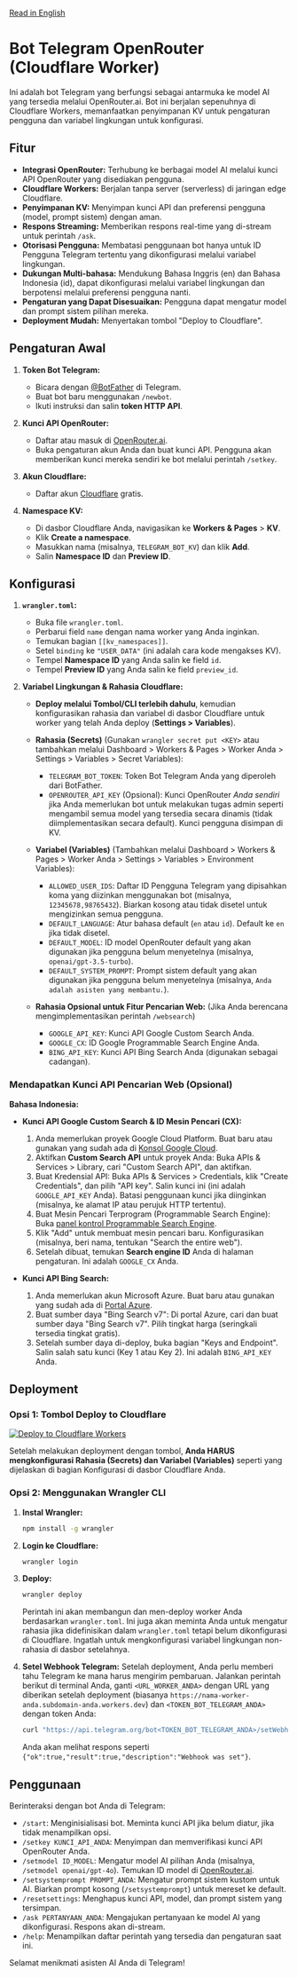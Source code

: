 [Read in English](README.md)

# Bot Telegram OpenRouter (Cloudflare Worker)

Ini adalah bot Telegram yang berfungsi sebagai antarmuka ke model AI yang tersedia melalui OpenRouter.ai. Bot ini berjalan sepenuhnya di Cloudflare Workers, memanfaatkan penyimpanan KV untuk pengaturan pengguna dan variabel lingkungan untuk konfigurasi.

## Fitur

*   **Integrasi OpenRouter:** Terhubung ke berbagai model AI melalui kunci API OpenRouter yang disediakan pengguna.
*   **Cloudflare Workers:** Berjalan tanpa server (serverless) di jaringan edge Cloudflare.
*   **Penyimpanan KV:** Menyimpan kunci API dan preferensi pengguna (model, prompt sistem) dengan aman.
*   **Respons Streaming:** Memberikan respons real-time yang di-stream untuk perintah `/ask`.
*   **Otorisasi Pengguna:** Membatasi penggunaan bot hanya untuk ID Pengguna Telegram tertentu yang dikonfigurasi melalui variabel lingkungan.
*   **Dukungan Multi-bahasa:** Mendukung Bahasa Inggris (en) dan Bahasa Indonesia (id), dapat dikonfigurasi melalui variabel lingkungan dan berpotensi melalui preferensi pengguna nanti.
*   **Pengaturan yang Dapat Disesuaikan:** Pengguna dapat mengatur model dan prompt sistem pilihan mereka.
*   **Deployment Mudah:** Menyertakan tombol "Deploy to Cloudflare".

## Pengaturan Awal

1.  **Token Bot Telegram:**
    *   Bicara dengan [@BotFather](https://t.me/BotFather) di Telegram.
    *   Buat bot baru menggunakan `/newbot`.
    *   Ikuti instruksi dan salin **token HTTP API**.

2.  **Kunci API OpenRouter:**
    *   Daftar atau masuk di [OpenRouter.ai](https://openrouter.ai/).
    *   Buka pengaturan akun Anda dan buat kunci API. Pengguna akan memberikan kunci mereka sendiri ke bot melalui perintah `/setkey`.

3.  **Akun Cloudflare:**
    *   Daftar akun [Cloudflare](https://dash.cloudflare.com/sign-up) gratis.

4.  **Namespace KV:**
    *   Di dasbor Cloudflare Anda, navigasikan ke **Workers & Pages** > **KV**.
    *   Klik **Create a namespace**.
    *   Masukkan nama (misalnya, `TELEGRAM_BOT_KV`) dan klik **Add**.
    *   Salin **Namespace ID** dan **Preview ID**.

## Konfigurasi

1.  **`wrangler.toml`:**
    *   Buka file `wrangler.toml`.
    *   Perbarui field `name` dengan nama worker yang Anda inginkan.
    *   Temukan bagian `[[kv_namespaces]]`.
    *   Setel `binding` ke `"USER_DATA"` (ini adalah cara kode mengakses KV).
    *   Tempel **Namespace ID** yang Anda salin ke field `id`.
    *   Tempel **Preview ID** yang Anda salin ke field `preview_id`.

2.  **Variabel Lingkungan & Rahasia Cloudflare:**
    *   **Deploy melalui Tombol/CLI terlebih dahulu**, kemudian konfigurasikan rahasia dan variabel di dasbor Cloudflare untuk worker yang telah Anda deploy (**Settings > Variables**).
    *   **Rahasia (Secrets)** (Gunakan `wrangler secret put <KEY>` atau tambahkan melalui Dashboard > Workers & Pages > Worker Anda > Settings > Variables > Secret Variables):
        *   `TELEGRAM_BOT_TOKEN`: Token Bot Telegram Anda yang diperoleh dari BotFather.
        *   `OPENROUTER_API_KEY` (Opsional): Kunci OpenRouter *Anda sendiri* jika Anda memerlukan bot untuk melakukan tugas admin seperti mengambil semua model yang tersedia secara dinamis (tidak diimplementasikan secara default). Kunci pengguna disimpan di KV.
    *   **Variabel (Variables)** (Tambahkan melalui Dashboard > Workers & Pages > Worker Anda > Settings > Variables > Environment Variables):
        *   `ALLOWED_USER_IDS`: Daftar ID Pengguna Telegram yang dipisahkan koma yang diizinkan menggunakan bot (misalnya, `12345678,98765432`). Biarkan kosong atau tidak disetel untuk mengizinkan semua pengguna.
        *   `DEFAULT_LANGUAGE`: Atur bahasa default (`en` atau `id`). Default ke `en` jika tidak disetel.
        *   `DEFAULT_MODEL`: ID model OpenRouter default yang akan digunakan jika pengguna belum menyetelnya (misalnya, `openai/gpt-3.5-turbo`).
        *   `DEFAULT_SYSTEM_PROMPT`: Prompt sistem default yang akan digunakan jika pengguna belum menyetelnya (misalnya, `Anda adalah asisten yang membantu.`).

    *   **Rahasia Opsional untuk Fitur Pencarian Web:** (Jika Anda berencana mengimplementasikan perintah `/websearch`)
        *   `GOOGLE_API_KEY`: Kunci API Google Custom Search Anda.
        *   `GOOGLE_CX`: ID Google Programmable Search Engine Anda.
        *   `BING_API_KEY`: Kunci API Bing Search Anda (digunakan sebagai cadangan).

### Mendapatkan Kunci API Pencarian Web (Opsional)

**Bahasa Indonesia:**

*   **Kunci API Google Custom Search & ID Mesin Pencari (CX):**
    1.  Anda memerlukan proyek Google Cloud Platform. Buat baru atau gunakan yang sudah ada di [Konsol Google Cloud](https://console.cloud.google.com/).
    2.  Aktifkan **Custom Search API** untuk proyek Anda: Buka APIs & Services > Library, cari "Custom Search API", dan aktifkan.
    3.  Buat Kredensial API: Buka APIs & Services > Credentials, klik "Create Credentials", dan pilih "API key". Salin kunci ini (ini adalah `GOOGLE_API_KEY` Anda). Batasi penggunaan kunci jika diinginkan (misalnya, ke alamat IP atau perujuk HTTP tertentu).
    4.  Buat Mesin Pencari Terprogram (Programmable Search Engine): Buka [panel kontrol Programmable Search Engine](https://programmablesearchengine.google.com/controlpanel/all).
    5.  Klik "Add" untuk membuat mesin pencari baru. Konfigurasikan (misalnya, beri nama, tentukan "Search the entire web").
    6.  Setelah dibuat, temukan **Search engine ID** Anda di halaman pengaturan. Ini adalah `GOOGLE_CX` Anda.

*   **Kunci API Bing Search:**
    1.  Anda memerlukan akun Microsoft Azure. Buat baru atau gunakan yang sudah ada di [Portal Azure](https://portal.azure.com/).
    2.  Buat sumber daya "Bing Search v7": Di portal Azure, cari dan buat sumber daya "Bing Search v7". Pilih tingkat harga (seringkali tersedia tingkat gratis).
    3.  Setelah sumber daya di-deploy, buka bagian "Keys and Endpoint". Salin salah satu kunci (Key 1 atau Key 2). Ini adalah `BING_API_KEY` Anda.

## Deployment

### Opsi 1: Tombol Deploy to Cloudflare

[![Deploy to Cloudflare Workers](https://deploy.workers.cloudflare.com/button)](https://deploy.workers.cloudflare.com/?url=https://github.com/adriandrmawan/Telegram-OpenRouter-Bot)

Setelah melakukan deployment dengan tombol, **Anda HARUS mengkonfigurasi Rahasia (Secrets) dan Variabel (Variables)** seperti yang dijelaskan di bagian Konfigurasi di dasbor Cloudflare Anda.

### Opsi 2: Menggunakan Wrangler CLI

1.  **Instal Wrangler:**
    ```bash
    npm install -g wrangler
    ```
2.  **Login ke Cloudflare:**
    ```bash
    wrangler login
    ```
3.  **Deploy:**
    ```bash
    wrangler deploy
    ```
    Perintah ini akan membangun dan men-deploy worker Anda berdasarkan `wrangler.toml`. Ini juga akan meminta Anda untuk mengatur rahasia jika didefinisikan dalam `wrangler.toml` tetapi belum dikonfigurasi di Cloudflare. Ingatlah untuk mengkonfigurasi variabel lingkungan non-rahasia di dasbor setelahnya.

4.  **Setel Webhook Telegram:**
    Setelah deployment, Anda perlu memberi tahu Telegram ke mana harus mengirim pembaruan. Jalankan perintah berikut di terminal Anda, ganti `<URL_WORKER_ANDA>` dengan URL yang diberikan setelah deployment (biasanya `https://nama-worker-anda.subdomain-anda.workers.dev`) dan `<TOKEN_BOT_TELEGRAM_ANDA>` dengan token Anda:
    ```bash
    curl "https://api.telegram.org/bot<TOKEN_BOT_TELEGRAM_ANDA>/setWebhook?url=<URL_WORKER_ANDA>"
    ```
    Anda akan melihat respons seperti `{"ok":true,"result":true,"description":"Webhook was set"}`.

## Penggunaan

Berinteraksi dengan bot Anda di Telegram:

*   `/start`: Menginisialisasi bot. Meminta kunci API jika belum diatur, jika tidak menampilkan opsi.
*   `/setkey KUNCI_API_ANDA`: Menyimpan dan memverifikasi kunci API OpenRouter Anda.
*   `/setmodel ID_MODEL`: Mengatur model AI pilihan Anda (misalnya, `/setmodel openai/gpt-4o`). Temukan ID model di [OpenRouter.ai](https://openrouter.ai/models).
*   `/setsystemprompt PROMPT_ANDA`: Mengatur prompt sistem kustom untuk AI. Biarkan prompt kosong (`/setsystemprompt`) untuk mereset ke default.
*   `/resetsettings`: Menghapus kunci API, model, dan prompt sistem yang tersimpan.
*   `/ask PERTANYAAN_ANDA`: Mengajukan pertanyaan ke model AI yang dikonfigurasi. Respons akan di-stream.
*   `/help`: Menampilkan daftar perintah yang tersedia dan pengaturan saat ini.

Selamat menikmati asisten AI Anda di Telegram!
